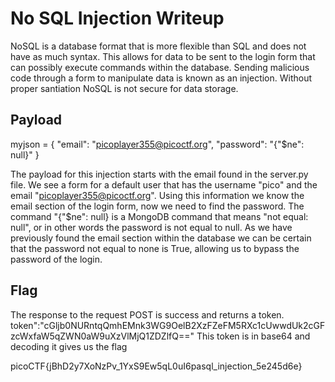 # No SQL Injection Writeup

NoSQL is a database format that is more flexible than SQL and does not have as much syntax.
This allows for data to be sent to the login form that can possibly execute commands within
the database. Sending malicious code through a form to manipulate data is known as an injection.
Without proper santiation NoSQL is not secure for data storage. 

## Payload

myjson = {
    "email": "picoplayer355@picoctf.org", 
    "password": "{\"$ne\": null}"
}

The payload for this injection starts with the email found in the server.py file. We see a form 
for a default user that has the username "pico" and the email "picoplayer355@picoctf.org". Using this
information we know the email section of the login form, now we need to find the password. The command
"{\"$ne\": null} is a MongoDB command that means "not equal: null", or in other words the password is 
not equal to null. As we have previously found the email section within the database we can be certain 
that the password not equal to none is True, allowing us to bypass the password of the login. 

## Flag

The response to the request POST is success and returns a token.
token":"cGljb0NURntqQmhEMnk3WG9OelB2XzFZeFM5RXc1cUwwdUk2cGFzcWxfaW5qZWN0aW9uXzVlMjQ1ZDZlfQ=="
This token is in base64 and decoding it gives us the flag

picoCTF{jBhD2y7XoNzPv_1YxS9Ew5qL0uI6pasql_injection_5e245d6e}
